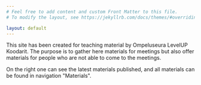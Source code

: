 ```yaml
---
# Feel free to add content and custom Front Matter to this file.
# To modify the layout, see https://jekyllrb.com/docs/themes/#overriding-theme-defaults

layout: default
---
```



This site has been created for teaching material by Ompeluseura LevelUP Koodarit. The purpose is to gather here materials for meetings but also offer materials for people who are not able to come to the meetings.

On the right one can see the latest materials published, and all materials can be found in navigation "Materials". 

